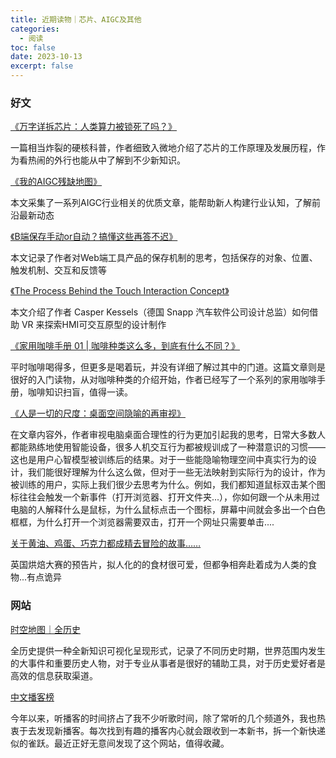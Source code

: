 ```yaml
---
title: 近期读物｜芯片、AIGC及其他
categories:
  - 阅读
toc: false
date: 2023-10-13
excerpt: false
---
```


### 好文

[《万字详拆芯片：人类算力被锁死了吗？》](https://sspai.com/post/83398)

一篇相当炸裂的硬核科普，作者细致入微地介绍了芯片的工作原理及发展历程，作为看热闹的外行也能从中了解到不少新知识。



[《我的AIGC残缺地图》](https://f7rdq2pzot.feishu.cn/docx/FkE4dk067o02pqxg3QOcyTs6nee)

本文采集了一系列AIGC行业相关的优质文章，能帮助新人构建行业认知，了解前沿最新动态



[《B端保存手动or自动？搞懂这些再答不迟》](https://mp.weixin.qq.com/s/0lZhohJ9-7GUo7mJFdtA4g)

本文记录了作者对Web端工具产品的保存机制的思考，包括保存的对象、位置、触发机制、交互和反馈等



[《The Process Behind the Touch Interaction Concept》](https://www.theturnsignalblog.com/blog/behind-touch-concept/)

本文介绍了作者 Casper Kessels（德国 Snapp 汽车软件公司设计总监）如何借助 VR 来探索HMI可交互原型的设计制作



[《家用咖啡手册 01 | 咖啡种类这么多，到底有什么不同？》](https://sspai.com/post/78230)

平时咖啡喝得多，但更多是喝着玩，并没有详细了解过其中的门道。这篇文章则是很好的入门读物，从对咖啡种类的介绍开始，作者已经写了一个系列的家用咖啡手册，咖啡知识扫盲，值得一读。



[《人是一切的尺度：桌面空间隐喻的再审视》](https://utgd.net/article/20246)

在文章内容外，作者审视电脑桌面合理性的行为更加引起我的思考，日常大多数人都能熟练地使用智能设备，很多人机交互行为都被规训成了一种潜意识的习惯——这也是用户心智模型被训练后的结果。对于一些能隐喻物理空间中真实行为的设计，我们能很好理解为什么这么做，但对于一些无法映射到实际行为的设计，作为被训练的用户，实际上我们很少去思考为什么。例如，我们都知道鼠标双击某个图标往往会触发一个新事件（打开浏览器、打开文件夹...），你如何跟一个从未用过电脑的人解释什么是鼠标，为什么鼠标点击一个图标，屏幕中间就会多出一个白色框框，为什么打开一个浏览器需要双击，打开一个网址只需要单击....



[关于黄油、鸡蛋、巧克力都成精去冒险的故事……](https://www.topys.cn/article/33988)

英国烘焙大赛的预告片，拟人化的的食材很可爱，但都争相奔赴着成为人类的食物...有点诡异



### 网站

[时空地图｜全历史](https://www.allhistory.com/map)

全历史提供一种全新知识可视化呈现形式，记录了不同历史时期，世界范围内发生的大事件和重要历史人物，对于专业从事者是很好的辅助工具，对于历史爱好者是高效的信息获取渠道。



[中文播客榜](https://xyzrank.com/#/)

今年以来，听播客的时间挤占了我不少听歌时间，除了常听的几个频道外，我也热衷于去发现新播客。每次找到有趣的播客内心就会跟收到一本新书，拆一个新快递似的雀跃。最近正好无意间发现了这个网站，值得收藏。

